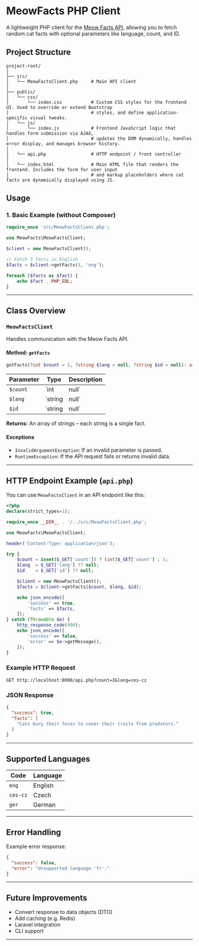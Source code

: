 # MeowFacts PHP Client

A lightweight PHP client for the [Meow Facts API](https://github.com/wh-iterabb-it/meowfacts), allowing you to fetch random cat facts with optional parameters like language, count, and ID.

## Project Structure

```
project-root/
│
├── src/
│   └── MeowFactsClient.php     # Main API client
│
├── public/
│   └── css/
│       └── index.css           # Custom CSS styles for the frontend UI. Used to override or extend Bootstrap
│                               # styles, and define application-specific visual tweaks.
│   └── js/
│       └── index.js            # Frontend JavaScript logic that handles form submission via AJAX,
│                               # updates the DOM dynamically, handles error display, and manages browser history.
│
│   └── api.php                 # HTTP endpoint / front controller
│
│   └── index.html              # Main HTML file that renders the frontend. Includes the form for user input
│                               # and markup placeholders where cat facts are dynamically displayed using JS.
```

## Usage

### 1. Basic Example (without Composer)

```php
require_once 'src/MeowFactsClient.php';

use MeowFacts\MeowFactsClient;

$client = new MeowFactsClient();

// Fetch 3 facts in English
$facts = $client->getFacts(3, 'eng');

foreach ($facts as $fact) {
    echo $fact . PHP_EOL;
}
```

---

## Class Overview

### `MeowFactsClient`

Handles communication with the Meow Facts API.

#### Method: `getFacts`

```php
getFacts(?int $count = 1, ?string $lang = null, ?string $id = null): array
```

| Parameter | Type         | Description |
|-----------|--------------|-------------|
| `$count`  | `int|null`   | Number of facts to fetch (1–100). Default is 1. |
| `$lang`   | `string|null`| Optional language code (`eng`, `ces-cz`, `ger`). |
| `$id`     | `string|null`| Optional ID of a specific fact. |

**Returns:** An array of strings – each string is a single fact.

#### Exceptions

- `InvalidArgumentException`: If an invalid parameter is passed.
- `RuntimeException`: If the API request fails or returns invalid data.

---

## HTTP Endpoint Example (`api.php`)

You can use `MeowFactsClient` in an API endpoint like this:

```php
<?php
declare(strict_types=1);

require_once __DIR__ . '/../src/MeowFactsClient.php';

use MeowFacts\MeowFactsClient;

header('Content-Type: application/json');

try {
    $count = isset($_GET['count']) ? (int)$_GET['count'] : 1;
    $lang  = $_GET['lang'] ?? null;
    $id    = $_GET['id'] ?? null;

    $client = new MeowFactsClient();
    $facts = $client->getFacts($count, $lang, $id);

    echo json_encode([
        'success' => true,
        'facts' => $facts,
    ]);
} catch (Throwable $e) {
    http_response_code(400);
    echo json_encode([
        'success' => false,
        'error' => $e->getMessage(),
    ]);
}
```

### Example HTTP Request

```http
GET http://localhost:8000/api.php?count=2&lang=ces-cz
```

### JSON Response

```json
{
  "success": true,
  "facts": [
    "Cats bury their feces to cover their trails from predators."
  ]
}
```

---

## Supported Languages

| Code      | Language   |
|-----------|------------|
| `eng`     | English    |
| `ces-cz`  | Czech      |
| `ger`     | German     |

---

## Error Handling

Example error response:

```json
{
  "success": false,
  "error": "Unsupported language 'fr'."
}
```

---

## Future Improvements

- Convert response to data objects (DTO)
- Add caching (e.g. Redis)
- Laravel integration
- CLI support

---
